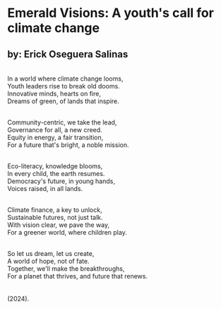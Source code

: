 # Emerald Visions: A youth's call for climate change
## by: Erick Oseguera Salinas

<br> In a world where climate change looms,
<br> Youth leaders rise to break old dooms.
<br> Innovative minds, hearts on fire,
<br> Dreams of green, of lands that inspire.

<br> Community-centric, we take the lead,
<br> Governance for all, a new creed.
<br> Equity in energy, a fair transition,
<br> For a future that's bright, a noble mission.

<br> Eco-literacy, knowledge blooms,
<br> In every child, the earth resumes.
<br> Democracy's future, in young hands,
<br> Voices raised, in all lands.

<br> Climate finance, a key to unlock,
<br> Sustainable futures, not just talk.
<br> With vision clear, we pave the way,
<br> For a greener world, where children play.
 
<br> So let us dream, let us create,
<br> A world of hope, not of fate.
<br> Together, we'll make the breakthroughs,
<br> For a planet that thrives, and future that renews.
<br><br><br> (2024).
